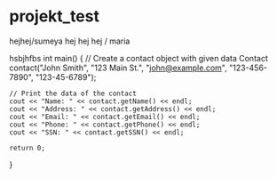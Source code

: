 # projekt_test
hejhej/sumeya
hej hej hej / maria

hsbjhfbs
int main()
{
    // Create a contact object with given data
    Contact contact("John Smith", "123 Main St.", "john@example.com", "123-456-7890", "123-45-6789");

    // Print the data of the contact
    cout << "Name: " << contact.getName() << endl;
    cout << "Address: " << contact.getAddress() << endl;
    cout << "Email: " << contact.getEmail() << endl;
    cout << "Phone: " << contact.getPhone() << endl;
    cout << "SSN: " << contact.getSSN() << endl;

    return 0;
}
